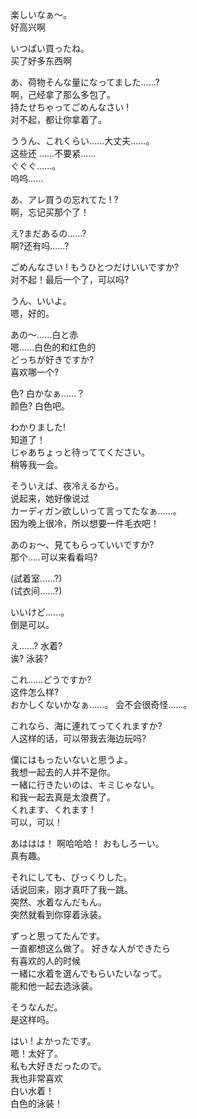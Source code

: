 
楽しいなぁ〜。   
好高兴啊   

いつぱい買ったね。   
买了好多东西啊   

あ、荷物そんな量になってました…...?   
啊，己经拿了那么多包了。   
持たせちゃってごめんなさい !      
对不起，都让你拿着了。   

ううん、これくらい......大丈夫......。  
这些还 ......不要紧......      
ぐぐぐ......。  
呜呜......  

あ、アレ買うの忘れてた ! ?   
啊，忘记买那个了！  

え?まだあるの......?  
啊?还有吗......?   

 ごめんなさい ! もうひとつだけいいですか?  
对不起！最后一个了，可以吗?  

うん、いいよ。  
嗯，好的。

あの〜…...白と赤  
嗯......白色的和红色的  
どっちが好きですか?  
喜欢哪一个?  

色?  白かなぁ......？  
颜色?  白色吧。  

わかりました!  
知道了！  
じゃあちょっと待っててください。    
稍等我一会。 

そういえば、夜冷えるから。    
说起来，她好像说过  
カーディガン欲しいって言ってたなぁ......。  
因为晚上很冷，所以想要一件毛衣吧！  

あのぉ〜、見てもらっていいですか?  
那个.....可以来看看吗?  

(試着室......?)  
(试衣间......?)  

いいけど......。  
倒是可以。 

え......?   水着?  
诶?   泳装?  

これ......どうですか?  
这件怎么样?  
おかしくないかなぁ......。
会不会很奇怪......。  

これなら、海に連れてってくれますか?   
人这样的话，可以带我去海边玩吗?  

僕にはもったいないと思うよ。  
我想一起去的人并不是你。  
ー緒に行きたいのは、キミじゃない。    
和我一起去真是太浪费了。  
くれます、くれます !  
可以，可以！  

あははは！
啊哈哈哈！
おもしろーい。  
真有趣。  

それにしても、びっくりした。  
话说回来，刚才真吓了我一跳。  
突然、水着なんだもん。  
突然就看到你穿着泳装。 

ずっと思ってたんです。  
一直都想这么做了。
好きな人ができたら  
有喜欢的人的时候  
ー緒に水着を選んでもらいたいなって。  
能和他一起去选泳装。  

そうなんだ。  
是这样吗。

はい !   よかったです。  
嗯！太好了。  
私も大好きだったので。  
我也非常喜欢  
白い水着！  
白色的泳装！  
